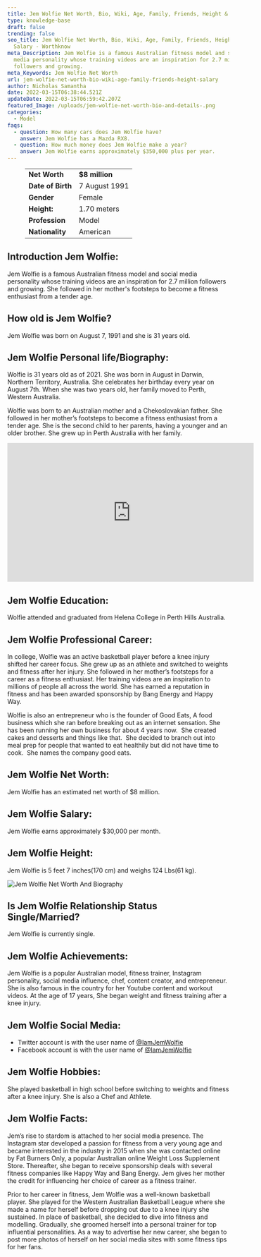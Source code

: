```yaml
---
title: Jem Wolfie Net Worth, Bio, Wiki, Age, Family, Friends, Height & Salary
type: knowledge-base
draft: false
trending: false
seo_title: Jem Wolfie Net Worth, Bio, Wiki, Age, Family, Friends, Height &
  Salary - Worthknow
meta_Description: Jem Wolfie is a famous Australian fitness model and social
  media personality whose training videos are an inspiration for 2.7 million
  followers and growing.
meta_Keywords: Jem Wolfie Net Worth
url: jem-wolfie-net-worth-bio-wiki-age-family-friends-height-salary
author: Nicholas Samantha
date: 2022-03-15T06:38:44.521Z
updateDate: 2022-03-15T06:59:42.207Z
featured_Image: /uploads/jem-wolfie-net-worth-bio-and-details-.png
categories:
  - Model
faqs:
  - question: How many cars does Jem Wolfie have?
    answer: Jem Wolfie has a Mazda RX8.
  - question: How much money does Jem Wolfie make a year?
    answer: Jem Wolfie earns approximately $350,000 plus per year.
---
```

<figure class="wp-block-table is-style-stripes">
  <table>
    <tbody>
      <tr>
        <td>
          <strong>Net Worth</strong>
        </td>
        <td>
          <strong>$8 million</strong>
        </td>
      </tr>
      <tr>
        <td>
          <strong>Date of Birth</strong>
        </td>
        <td>7 August 1991</td>
      </tr>
      <tr>
        <td>
          <strong>Gender</strong>
        </td>
        <td>Female</td>
      </tr>
      <tr>
        <td>
          <strong>Height:</strong>
        </td>
        <td>1.70 meters</td>
      </tr>
      <tr>
        <td>
          <strong>Profession</strong>
        </td>
        <td>Model</td>
      </tr>
      <tr>
        <td>
          <strong>Nationality</strong>
        </td>
        <td>American</td>
      </tr>
    </tbody>
  </table>
</figure>

## **Introduction Jem Wolfie:**

Jem Wolfie is a famous Australian fitness model and social media personality whose training videos are an inspiration for 2.7 million followers and growing. She followed in her mother's footsteps to become a fitness enthusiast from a tender age.

## **How old is Jem Wolfie?**

Jem Wolfie was born on August 7, 1991 and she is 31 years old.

## **Jem Wolfie Personal life/Biography:**

Wolfie is 31 years old as of 2021. She was born in August in Darwin, Northern Territory, Australia. She celebrates her birthday every year on August 7th. When she was two years old, her family moved to Perth, Western Australia.

Wolfie was born to an Australian mother and a Chekoslovakian father. She followed in her mother’s footsteps to become a fitness enthusiast from a tender age. She is the second child to her parents, having a younger and an older brother. She grew up in Perth Australia with her family.

<iframe width="560" height="315" src="https://www.youtube.com/embed/SEaXDGbprp0" title="YouTube video player" frameborder="0" allow="accelerometer; autoplay; clipboard-write; encrypted-media; gyroscope; picture-in-picture" allowfullscreen></iframe>

## **Jem Wolfie Education:**

Wolfie attended and graduated from Helena College in Perth Hills Australia.

## **Jem Wolfie Professional Career:**

In college, Wolfie was an active basketball player before a knee injury shifted her career focus. She grew up as an athlete and switched to weights and fitness after her injury. She followed in her mother’s footsteps for a career as a fitness enthusiast. Her training videos are an inspiration to millions of people all across the world. She has earned a reputation in fitness and has been awarded sponsorship by Bang Energy and Happy Way.

Wolfie is also an entrepreneur who is the founder of Good Eats, A food business which she ran before breaking out as an internet sensation. She has been running her own business for about 4 years now.  She created cakes and desserts and things like that.  She decided to branch out into meal prep for people that wanted to eat healthily but did not have time to cook.  She names the company good eats.

## **Jem Wolfie Net Worth:**

Jem Wolfie has an estimated net worth of $8 million.

## **Jem Wolfie Salary:**

Jem Wolfie earns approximately $30,000 per month. 

## **Jem Wolfie Height:**

Jem Wolfie is 5 feet 7 inches(170 cm) and weighs 124 Lbs(61 kg).

![Jem Wolfie Net Worth And Biography](/uploads/jem-wolfie-net-worth-.png)

## **Is Jem Wolfie Relationship Status Single/Married?**

Jem Wolfie is currently single.

## **Jem Wolfie Achievements:**

Jem Wolfie is a popular Australian model, fitness trainer, Instagram personality, social media influence, chef, content creator, and entrepreneur. She is also famous in the country for her Youtube content and workout videos. At the age of 17 years, She began weight and fitness training after a knee injury.

## **Jem Wolfie Social Media:**

* Twitter account is with the user name of <a href="https://twitter.com/iamjemwolfie" target="_blank" rel="nofollow" rel="noopener">@IamJemWolfie</a>
* Facebook account is with the user name of <a href="https://www.facebook.com/Jemwolfie" target="_blank" rel="nofollow" rel="noopener">@IamJemWolfie</a>

## **Jem Wolfie Hobbies:**

She played basketball in high school before switching to weights and fitness after a knee injury. She is also a Chef and Athlete.

## **Jem Wolfie Facts:**

Jem’s rise to stardom is attached to her social media presence. The Instagram star developed a passion for fitness from a very young age and became interested in the industry in 2015 when she was contacted online by Fat Burners Only, a popular Australian online Weight Loss Supplement Store. Thereafter, she began to receive sponsorship deals with several fitness companies like Happy Way and Bang Energy. Jem gives her mother the credit for influencing her choice of career as a fitness trainer.

Prior to her career in fitness, Jem Wolfie was a well-known basketball player. She played for the Western Australian Basketball League where she made a name for herself before dropping out due to a knee injury she sustained. In place of basketball, she decided to dive into fitness and modelling. Gradually, she groomed herself into a personal trainer for top influential personalities. As a way to advertise her new career, she began to post more photos of herself on her social media sites with some fitness tips for her fans.